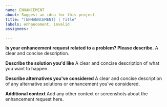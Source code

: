 ```yaml
---
name: ENHANCEMENT
about: Suggest an idea for this project
title: "[ENHANNCEMENT] | Title"
labels: enhancement, invalid
assignees: ''

---
```


**Is your enhancement request related to a problem? Please describe.**
A clear and concise description.

**Describe the solution you'd like**
A clear and concise description of what you want to happen.

**Describe alternatives you've considered**
A clear and concise description of any alternative solutions or enhancement you've considered.

**Additional context**
Add any other context or screenshots about the enhancement request here.